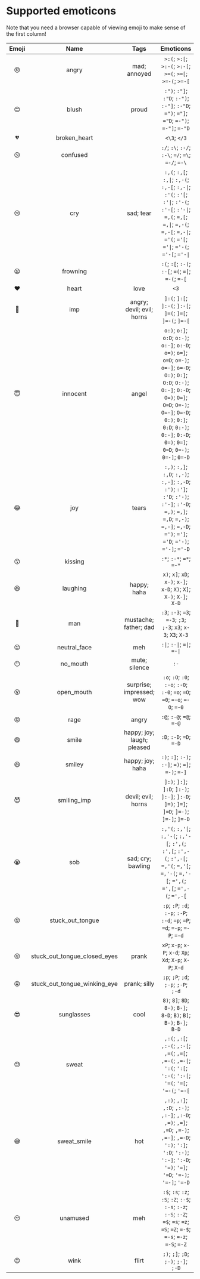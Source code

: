 # Supported emoticons

Note that you need a browser capable of viewing emoji to make sense of
the first column!

| Emoji | Name | Tags | Emoticons |
| :-: | :-: | :-: | :-: |
| 😠 | angry | mad; annoyed | `>:(`; `>:[`; `>:-(`; `>:-[`; `>=(`; `>=[`; `>=-(`; `>=-[` |
| 😊 | blush | proud | `:")`; `:"]`; `:"D`; `:-")`; `:-"]`; `:-"D`; `=")`; `="]`; `="D`; `=-")`; `=-"]`; `=-"D` |
| 💔 | broken_heart | | `<\3`; `</3` |
| 😕 | confused | | `:/`; `:\`; `:-/`; `:-\`; `=/`; `=\`; `=-/`; `=-\` |
| 😢 | cry | sad; tear | `:,(`; `:,[`; `:,\|`; `:,-(`; `:,-[`; `:,-\|`; `:'(`; `:'[`; `:'\|`; `:'-(`; `:'-[`; `:'-\|`; `=,(`; `=,[`; `=,\|`; `=,-(`; `=,-[`; `=,-\|`; `='(`; `='[`; `='\|`; `='-(`; `='-[`; `='-\|` |
| 😦 | frowning | | `:(`; `:[`; `:-(`; `:-[`; `=(`; `=[`; `=-(`; `=-[` |
| ❤️ | heart | love | `<3` |
| 👿 | imp | angry; devil; evil; horns | `]:(`; `]:[`; `]:-(`; `]:-[`; `]=(`; `]=[`; `]=-(`; `]=-[` |
| 😇 | innocent | angel | `o:)`; `o:]`; `o:D`; `o:-)`; `o:-]`; `o:-D`; `o=)`; `o=]`; `o=D`; `o=-)`; `o=-]`; `o=-D`; `O:)`; `O:]`; `O:D`; `O:-)`; `O:-]`; `O:-D`; `O=)`; `O=]`; `O=D`; `O=-)`; `O=-]`; `O=-D`; `0:)`; `0:]`; `0:D`; `0:-)`; `0:-]`; `0:-D`; `0=)`; `0=]`; `0=D`; `0=-)`; `0=-]`; `0=-D` |
| 😂 | joy | tears | `:,)`; `:,]`; `:,D`; `:,-)`; `:,-]`; `:,-D`; `:')`; `:']`; `:'D`; `:'-)`; `:'-]`; `:'-D`; `=,)`; `=,]`; `=,D`; `=,-)`; `=,-]`; `=,-D`; `=')`; `=']`; `='D`; `='-)`; `='-]`; `='-D` |
| 😗 | kissing | | `:*`; `:-*`; `=*`; `=-*` |
| 😆 | laughing | happy; haha | `x)`; `x]`; `xD`; `x-)`; `x-]`; `x-D`; `X)`; `X]`; `X-)`; `X-]`; `X-D` |
| 👨 | man | mustache; father; dad | `:3`; `:-3`; `=3`; `=-3`; `;3`; `;-3`; `x3`; `x-3`; `X3`; `X-3` |
| 😐 | neutral_face | meh | `:\|`; `:-\|`; `=\|`; `=-\|` |
| 😶 | no_mouth | mute; silence | `:-` |
| 😮 | open_mouth | surprise; impressed; wow | `:o`; `:O`; `:0`; `:-o`; `:-O`; `:-0`; `=o`; `=O`; `=0`; `=-o`; `=-O`; `=-0` |
| 😡 | rage | angry | `:@`; `:-@`; `=@`; `=-@` |
| 😄 | smile | happy; joy; laugh; pleased | `:D`; `:-D`; `=D`; `=-D` |
| 😃 | smiley | happy; joy; haha | `:)`; `:]`; `:-)`; `:-]`; `=)`; `=]`; `=-)`; `=-]` |
| 😈 | smiling_imp | devil; evil; horns | `]:)`; `]:]`; `]:D`; `]:-)`; `]:-]`; `]:-D`; `]=)`; `]=]`; `]=D`; `]=-)`; `]=-]`; `]=-D` |
| 😭 | sob | sad; cry; bawling | `:,'(`; `:,'[`; `:,'-(`; `:,'-[`; `:',(`; `:',[`; `:',-(`; `:',-[`; `=,'(`; `=,'[`; `=,'-(`; `=,'-[`; `=',(`; `=',[`; `=',-(`; `=',-[` |
| 😛 | stuck_out_tongue | | `:p`; `:P`; `:d`; `:-p`; `:-P`; `:-d`; `=p`; `=P`; `=d`; `=-p`; `=-P`; `=-d` |
| 😝 | stuck_out_tongue_closed_eyes | prank | `xP`; `x-p`; `x-P`; `x-d`; `Xp`; `Xd`; `X-p`; `X-P`; `X-d` |
| 😜 | stuck_out_tongue_winking_eye | prank; silly | `;p`; `;P`; `;d`; `;-p`; `;-P`; `;-d` |
| 😎 | sunglasses | cool | `8)`; `8]`; `8D`; `8-)`; `8-]`; `8-D`; `B)`; `B]`; `B-)`; `B-]`; `B-D` |
| 😓 | sweat | | `,:(`; `,:[`; `,:-(`; `,:-[`; `,=(`; `,=[`; `,=-(`; `,=-[`; `':(`; `':[`; `':-(`; `':-[`; `'=(`; `'=[`; `'=-(`; `'=-[` |
| 😅 | sweat_smile | hot | `,:)`; `,:]`; `,:D`; `,:-)`; `,:-]`; `,:-D`; `,=)`; `,=]`; `,=D`; `,=-)`; `,=-]`; `,=-D`; `':)`; `':]`; `':D`; `':-)`; `':-]`; `':-D`; `'=)`; `'=]`; `'=D`; `'=-)`; `'=-]`; `'=-D` |
| 😒 | unamused | meh | `:$`; `:s`; `:z`; `:S`; `:Z`; `:-$`; `:-s`; `:-z`; `:-S`; `:-Z`; `=$`; `=s`; `=z`; `=S`; `=Z`; `=-$`; `=-s`; `=-z`; `=-S`; `=-Z` |
| 😉 | wink | flirt | `;)`; `;]`; `;D`; `;-)`; `;-]`; `;-D` |
